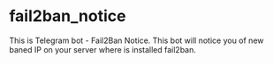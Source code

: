 # fail2ban_notice
This is Telegram bot - Fail2Ban Notice. This bot will notice you of new baned IP on your server where is installed fail2ban.
